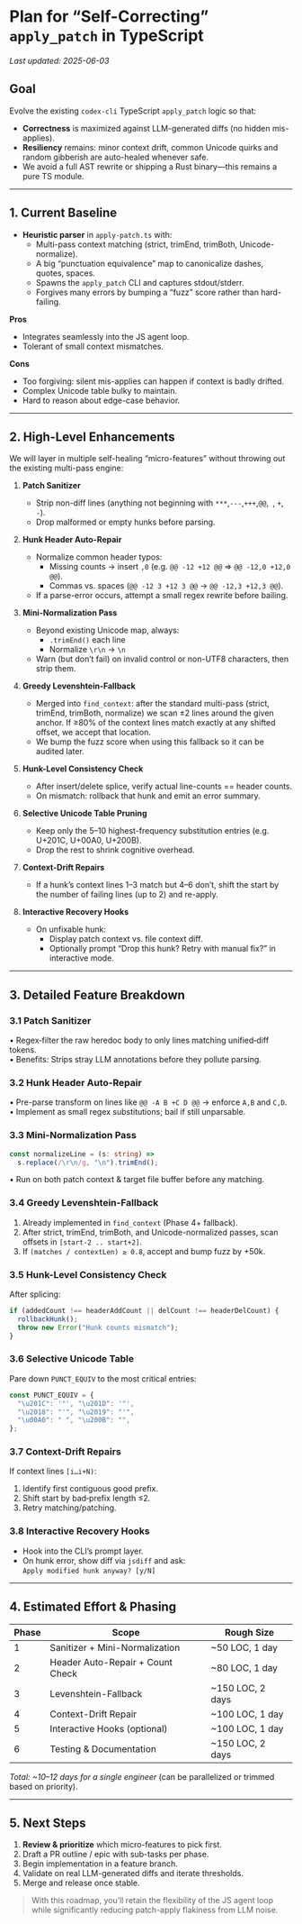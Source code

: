  # Plan for “Self-Correcting” `apply_patch` in TypeScript

 _Last updated: 2025-06-03_

 ## Goal

 Evolve the existing `codex-cli` TypeScript `apply_patch` logic so that:

 - **Correctness** is maximized against LLM-generated diffs (no hidden mis-applies).
 - **Resiliency** remains: minor context drift, common Unicode quirks and random gibberish are auto-healed whenever safe.
 - We avoid a full AST rewrite or shipping a Rust binary—this remains a pure TS module.

 ---

 ## 1. Current Baseline

 - **Heuristic parser** in `apply-patch.ts` with:
   - Multi-pass context matching (strict, trimEnd, trimBoth, Unicode-normalize).
   - A big “punctuation equivalence” map to canonicalize dashes, quotes, spaces.
   - Spawns the `apply_patch` CLI and captures stdout/stderr.
   - Forgives many errors by bumping a “fuzz” score rather than hard-failing.

 **Pros**  
 - Integrates seamlessly into the JS agent loop.  
 - Tolerant of small context mismatches.  

 **Cons**  
 - Too forgiving: silent mis-applies can happen if context is badly drifted.  
 - Complex Unicode table bulky to maintain.  
 - Hard to reason about edge-case behavior.

 ---

 ## 2. High-Level Enhancements

 We will layer in multiple self-healing “micro-features” without throwing out the existing multi-pass engine:

 1. **Patch Sanitizer**  
    - Strip non-diff lines (anything not beginning with `***`,`---`,`+++`,`@@`,` `, `+`, `-`).  
    - Drop malformed or empty hunks before parsing.

 2. **Hunk Header Auto-Repair**  
    - Normalize common header typos:  
      - Missing counts → insert `,0` (e.g. `@@ -12 +12 @@` ⇒ `@@ -12,0 +12,0 @@`).  
      - Commas vs. spaces (`@@ -12 3 +12 3 @@` → `@@ -12,3 +12,3 @@`).  
    - If a parse-error occurs, attempt a small regex rewrite before bailing.

 3. **Mini-Normalization Pass**  
    - Beyond existing Unicode map, always:  
      - `.trimEnd()` each line  
      - Normalize `\r\n` → `\n`  
    - Warn (but don’t fail) on invalid control or non-UTF8 characters, then strip them.

 4. **Greedy Levenshtein-Fallback**  
    - Merged into `find_context`: after the standard multi-pass (strict, trimEnd, trimBoth, normalize)
      we scan ±2 lines around the given anchor. If ≥80% of the context lines match exactly at
      any shifted offset, we accept that location.
    - We bump the fuzz score when using this fallback so it can be audited later.

 5. **Hunk-Level Consistency Check**  
    - After insert/delete splice, verify actual line-counts == header counts.  
    - On mismatch: rollback that hunk and emit an error summary.

 6. **Selective Unicode Table Pruning**  
    - Keep only the 5–10 highest-frequency substitution entries (e.g. U+201C, U+00A0, U+200B).  
    - Drop the rest to shrink cognitive overhead.

 7. **Context-Drift Repairs**  
    - If a hunk’s context lines 1–3 match but 4–6 don’t, shift the start by the number of failing lines (up to 2) and re-apply.

 8. **Interactive Recovery Hooks**  
    - On unfixable hunk:  
      - Display patch context vs. file context diff.  
      - Optionally prompt “Drop this hunk? Retry with manual fix?” in interactive mode.

 ---

 ## 3. Detailed Feature Breakdown

 ### 3.1 Patch Sanitizer  
 • Regex‐filter the raw heredoc body to only lines matching unified‐diff tokens.  
 • Benefits: Strips stray LLM annotations before they pollute parsing.

 ### 3.2 Hunk Header Auto-Repair  
 • Pre-parse transform on lines like `@@ -A B +C D @@` → enforce `A,B` and `C,D`.  
 • Implement as small regex substitutions; bail if still unparsable.

 ### 3.3 Mini-Normalization Pass  
 ```ts
 const normalizeLine = (s: string) =>
   s.replace(/\r\n/g, "\n").trimEnd();
 ```
 • Run on both patch context & target file buffer before any matching.

 ### 3.4 Greedy Levenshtein-Fallback  
1. Already implemented in `find_context` (Phase 4+ fallback).
2. After strict, trimEnd, trimBoth, and Unicode-normalized passes, scan offsets in `[start-2 .. start+2]`.
3. If `(matches / contextLen) ≥ 0.8`, accept and bump fuzz by +50k.

 ### 3.5 Hunk-Level Consistency Check  
 After splicing:
 ```ts
 if (addedCount !== headerAddCount || delCount !== headerDelCount) {
   rollbackHunk();
   throw new Error("Hunk counts mismatch");
 }
 ```

 ### 3.6 Selective Unicode Table  
 Pare down `PUNCT_EQUIV` to the most critical entries:
 ```ts
 const PUNCT_EQUIV = {
   "\u201C": '"', "\u201D": '"',
   "\u2018": "'", "\u2019": "'",
   "\u00A0": " ", "\u200B": "",
 };
 ```

 ### 3.7 Context-Drift Repairs  
 If context lines `[i…i+N)`:  
 1. Identify first contiguous good prefix.  
 2. Shift start by bad‐prefix length ≤2.  
 3. Retry matching/patching.

 ### 3.8 Interactive Recovery Hooks  
 - Hook into the CLI’s prompt layer.  
 - On hunk error, show diff via `jsdiff` and ask:  
   `Apply modified hunk anyway? [y/N]`

 ---

 ## 4. Estimated Effort & Phasing

 | Phase | Scope                                    | Rough Size      |
 |-------|------------------------------------------|-----------------|
 | 1     | Sanitizer + Mini-Normalization           | ~50 LOC, 1 day  |
 | 2     | Header Auto-Repair + Count Check         | ~80 LOC, 1 day  |
 | 3     | Levenshtein-Fallback                     | ~150 LOC, 2 days|
 | 4     | Context-Drift Repair                     | ~100 LOC, 1 day |
 | 5     | Interactive Hooks (optional)             | ~100 LOC, 1 day |
 | 6     | Testing & Documentation                  | ~150 LOC, 2 days|

 _Total: ~10–12 days for a single engineer_ (can be parallelized or trimmed based on priority).

 ---

 ## 5. Next Steps

 1. **Review & prioritize** which micro-features to pick first.  
 2. Draft a PR outline / epic with sub-tasks per phase.  
 3. Begin implementation in a feature branch.  
 4. Validate on real LLM-generated diffs and iterate thresholds.  
 5. Merge and release once stable.

 > With this roadmap, you’ll retain the flexibility of the JS agent loop while significantly reducing patch-apply flakiness from LLM noise.